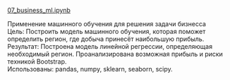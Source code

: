 [7]: https://github.com/ponandrew100/y_praktikum/blob/master/07_business_ml/07_business_ml.ipynb  

[07_business_ml.ipynb][7]  

Применение машинного обучения для решения задачи бизнесса   
Цель: Построить модель машинного обучения, которая поможет определить регион, где добыча принесёт наибольшую прибыль.  
Результат: Построена модель линейной регрессии, определяющая необходимый регион. Проанализирована возможная прибыль и риски техникой Bootstrap.  
Использованы: pandas, numpy, sklearn, seaborn, scipy.
